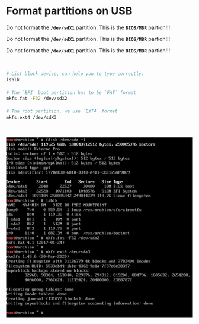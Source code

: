 # Format partitions on USB

Do not format the **`/dev/sdX1`** partition. This is the **`BIOS/MBR`** partion!!!

Do not format the **`/dev/sdX1`** partition. This is the **`BIOS/MBR`** partion!!!

Do not format the **`/dev/sdX1`** partition. This is the **`BIOS/MBR`** partion!!!

</br>

```bash
# List block device, can help you to type correctly.
lsblk

# The `EFI` boot partition has to be `FAT` format
mkfs.fat -F32 /dev/sdX2

# The root partition, we use `EXT4` format
mkfs.ext4 /dev/sdX3
```

</br>

![14.png](./images/virtual-box-installation/14.png)
